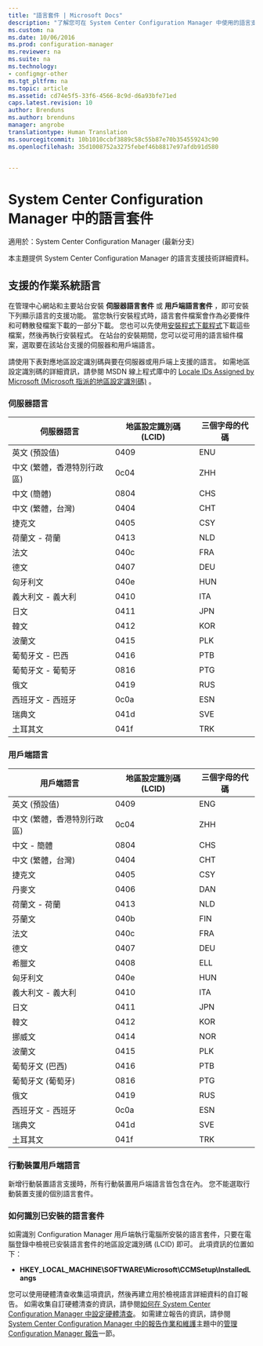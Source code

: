```yaml
---
title: "語言套件 | Microsoft Docs"
description: "了解您可在 System Center Configuration Manager 中使用的語言支援。"
ms.custom: na
ms.date: 10/06/2016
ms.prod: configuration-manager
ms.reviewer: na
ms.suite: na
ms.technology:
- configmgr-other
ms.tgt_pltfrm: na
ms.topic: article
ms.assetid: cd74e5f5-33f6-4566-8c9d-d6a93bfe71ed
caps.latest.revision: 10
author: Brenduns
ms.author: brenduns
manager: angrobe
translationtype: Human Translation
ms.sourcegitcommit: 10b1010ccbf3889c58c55b87e70b354559243c90
ms.openlocfilehash: 35d1008752a3275febef46b8817e97afdb91d580


---
```

# <a name="language-packs-in-system-center-configuration-manager"></a>System Center Configuration Manager 中的語言套件

適用於：System Center Configuration Manager (最新分支)

本主題提供 System Center Configuration Manager 的語言支援技術詳細資料。  

##  <a name="a-namebkmksuplanguagepacksa-supported-operating-system-languages"></a><a name="BKMK_SupLanguagePacks"></a> 支援的作業系統語言  
 在管理中心網站和主要站台安裝 **伺服器語言套件** 或 **用戶端語言套件** ，即可安裝下列顯示語言的支援功能。 當您執行安裝程式時，語言套件檔案會作為必要條件和可轉散發檔案下載的一部分下載。 您也可以先使用[安裝程式下載程式](setup-downloader.md)下載這些檔案，然後再執行安裝程式。 在站台的安裝期間，您可以從可用的語言組件檔案，選取要在該站台支援的伺服器和用戶端語言。  

 請使用下表對應地區設定識別碼與要在伺服器或用戶端上支援的語言。 如需地區設定識別碼的詳細資訊，請參閱 MSDN 線上程式庫中的 [Locale IDs Assigned by Microsoft (Microsoft 指派的地區設定識別碼)](http://go.microsoft.com/fwlink/p/?LinkId=252609) 。  

### <a name="server-languages"></a>伺服器語言  

|伺服器語言|地區設定識別碼 (LCID)|三個字母的代碼|  
|---------------------|------------------------|-----------------------|  
|英文 (預設值)|0409|ENU|  
|中文 (繁體，香港特別行政區)|0c04|ZHH|  
|中文 (簡體)|0804|CHS|  
|中文 (繁體，台灣)|0404|CHT|  
|捷克文|0405|CSY|  
|荷蘭文 - 荷蘭|0413|NLD|  
|法文|040c|FRA|  
|德文|0407|DEU|  
|匈牙利文|040e|HUN|  
|義大利文 - 義大利|0410|ITA|  
|日文|0411|JPN|  
|韓文|0412|KOR|  
|波蘭文|0415|PLK|  
|葡萄牙文 - 巴西|0416|PTB|  
|葡萄牙文 - 葡萄牙|0816|PTG|  
|俄文|0419|RUS|  
|西班牙文 - 西班牙|0c0a|ESN|  
|瑞典文|041d|SVE|  
|土耳其文|041f|TRK|  

### <a name="client-languages"></a>用戶端語言  

|用戶端語言|地區設定識別碼 (LCID)|三個字母的代碼|  
|---------------------|------------------------|-----------------------|  
|英文 (預設值)|0409|ENG|  
|中文 (繁體，香港特別行政區)|0c04|ZHH|  
|中文 - 簡體|0804|CHS|  
|中文 (繁體，台灣)|0404|CHT|  
|捷克文|0405|CSY|  
|丹麥文|0406|DAN|  
|荷蘭文 - 荷蘭|0413|NLD|  
|芬蘭文|040b|FIN|  
|法文|040c|FRA|  
|德文|0407|DEU|  
|希臘文|0408|ELL|  
|匈牙利文|040e|HUN|  
|義大利文 - 義大利|0410|ITA|  
|日文|0411|JPN|  
|韓文|0412|KOR|  
|挪威文|0414|NOR|  
|波蘭文|0415|PLK|  
|葡萄牙文 (巴西)|0416|PTB|  
|葡萄牙文 (葡萄牙)|0816|PTG|  
|俄文|0419|RUS|  
|西班牙文 - 西班牙|0c0a|ESN|  
|瑞典文|041d|SVE|  
|土耳其文|041f|TRK|  

### <a name="mobile-device-client-languages"></a>行動裝置用戶端語言  
 新增行動裝置語言支援時，所有行動裝置用戶端語言皆包含在內。 您不能選取行動裝置支援的個別語言套件。  

### <a name="how-to-identify-installed-language-packs"></a>如何識別已安裝的語言套件  
如需識別 Configuration Manager 用戶端執行電腦所安裝的語言套件，只要在電腦登錄中檢視已安裝語言套件的地區設定識別碼 (LCID) 即可。 此項資訊的位置如下：  

-   **HKEY_LOCAL_MACHINE\SOFTWARE\Microsoft\CCMSetup\InstalledLangs**  

您可以使用硬體清查收集這項資訊，然後再建立用於檢視語言詳細資料的自訂報告。 如需收集自訂硬體清查的資訊，請參閱[如何在 System Center Configuration Manager 中設定硬體清查](../../../../core/clients/manage/inventory/configure-hardware-inventory.md)。 如需建立報告的資訊，請參閱 [System Center Configuration Manager 中的報告作業和維護](../../../../core/servers/manage/operations-and-maintenance-for-reporting.md)主題中的[管理 Configuration Manager 報告](../../../../core/servers/manage/operations-and-maintenance-for-reporting.md#BKMK_ManageReports)一節。  



<!--HONumber=Dec16_HO3-->


